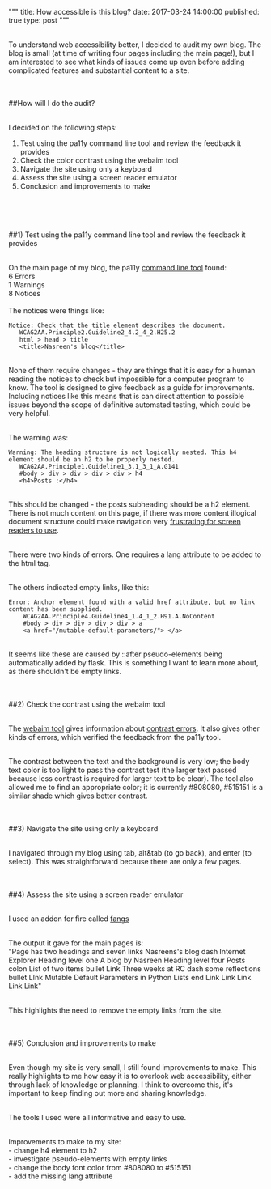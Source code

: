 """
title: How accessible is this blog?
date: 2017-03-24 14:00:00
published: true
type: post
"""


<br>To understand web accessibility better, I decided to audit my own blog.  The blog is small (at time of writing four pages including the main page!),
but I am interested to see what kinds of issues come up even before adding complicated features and substantial content to a site.
<br>
<br>
<br>

##How will I do the audit?

<br>I decided on the following steps:
<br>

1) Test using the pa11y command line tool and review the feedback it provides<br>
2) Check the color contrast using the webaim tool<br>
3) Navigate the site using only a keyboard<br>
4) Assess the site using a screen reader emulator<br>
5) Conclusion and improvements to make<br>
<br>
<br>
<br>


##1) Test using the pa11y command line tool and review the feedback it provides

<br>On the main page of my blog, the pa11y [command line tool](https://github.com/pa11y/pa11y) found:<br>
6 Errors<br>
1 Warnings<br>
8 Notices<br>
<br>
The notices were things like:

`Notice: Check that the title element describes the document.`<br>
`   WCAG2AA.Principle2.Guideline2_4.2_4_2.H25.2`<br>
`   html > head > title`<br>
`   <title>Nasreen's blog</title>`<br>

<br>None of them require changes - they are things that it is easy for a human reading the notices to check
but impossible for a computer program to know.  The tool is designed to give feedback as a guide for improvements.
Including notices like this means that is can direct attention to possible issues beyond
the scope of definitive automated testing, which could be very helpful.

<br>The warning was:<br>

`Warning: The heading structure is not logically nested. This h4 element should be an h2 to be properly nested.`<br>
`   WCAG2AA.Principle1.Guideline1_3.1_3_1_A.G141`<br>
`   #body > div > div > div > div > h4`<br>
`   <h4>Posts :</h4>`<br>


<br>This should be changed - the posts subheading should be a h2 element.  There is not much content on this page, if there was more content illogical document structure could make navigation very [frustrating for screen readers to use](http://academics.georgiasouthern.edu/col/web-accessibility/accessibility-document-structure/).

<br>There were two kinds of errors.  One requires a lang attribute to be added to the html tag.

<br>The others indicated empty links, like this:

`Error: Anchor element found with a valid href attribute, but no link content has been supplied.`<br>
`    WCAG2AA.Principle4.Guideline4_1.4_1_2.H91.A.NoContent`<br>
`    #body > div > div > div > div > a`<br>
`    <a href="/mutable-default-parameters/"> </a>`<br>


<br>It seems like these are caused by ::after pseudo-elements being automatically added by flask.  This is something I want to learn more about, as there shouldn't be empty links.
<br>
<br>
<br>

##2) Check the contrast using the webaim tool

<br>The [webaim tool](http://wave.webaim.org/) gives information about [contrast errors](http://webaim.org/resources/contrastchecker/).  It also gives other kinds of errors, which verified the feedback from the pa11y tool.

<br>The contrast between the text and the background is very low; the body text color is too light to pass the contrast test (the larger text passed because less contrast is required for larger text to be clear).  The tool also allowed me to find an appropriate color; it is currently #808080, #515151 is a similar shade which gives better contrast.
<br>
<br>
<br>

##3) Navigate the site using only a keyboard

<br>I navigated through my blog using tab, alt&tab (to go back), and enter (to select).  This was straightforward because there are only a few pages.
<br>
<br>
<br>

##4) Assess the site using a screen reader emulator

<br>I used an addon for fire called [fangs](https://addons.mozilla.org/en-US/firefox/addon/fangs-screen-reader-emulator/contribute/roadblock/?src=search&version=1.0.8.1-signed.1-signed)

<br>The output it gave for the main pages is:
<br>"Page has two headings and seven links Nasreens's blog dash Internet Explorer Heading level one A blog by Nasreen Heading level four Posts colon List of two items bullet Link Three weeks at RC dash some reflections bullet LInk Mutable Default Parameters in Python Lists end Link Link Link Link Link"

<br>This highlights the need to remove the empty links from the site.
<br>
<br>
<br>

##5) Conclusion and improvements to make

<br>Even though my site is very small, I still found improvements to make.  This really highlights to me how easy it is to overlook web accessibility, either through lack of knowledge or planning.  I think to overcome this, it's important to keep finding out more and sharing knowledge.

<br>The tools I used were all informative and easy to use.

<br>Improvements to make to my site:
<br>- change h4 element to h2
<br>- investigate pseudo-elements with empty links
<br>- change the body font color from #808080 to #515151
<br>- add the missing lang attribute

<br>
<br>
